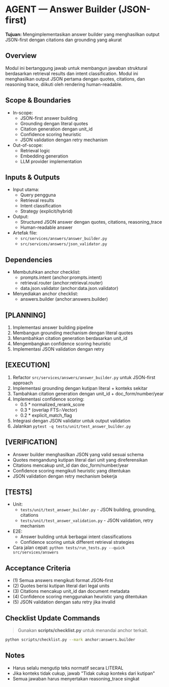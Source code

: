 # AGENT — Answer Builder (JSON-first)
**Tujuan:** Mengimplementasikan answer builder yang menghasilkan output JSON-first dengan citations dan grounding yang akurat

## Overview
Modul ini bertanggung jawab untuk membangun jawaban struktural berdasarkan retrieval results dan intent classification. Modul ini menghasilkan output JSON pertama dengan quotes, citations, dan reasoning trace, diikuti oleh rendering human-readable.

## Scope & Boundaries
- In-scope:
  - JSON-first answer building
  - Grounding dengan literal quotes
  - Citation generation dengan unit_id
  - Confidence scoring heuristic
  - JSON validation dengan retry mechanism
- Out-of-scope:
  - Retrieval logic
  - Embedding generation
  - LLM provider implementation

## Inputs & Outputs
- Input utama:
  - Query pengguna
  - Retrieval results
  - Intent classification
  - Strategy (explicit/hybrid)
- Output:
  - Structured JSON answer dengan quotes, citations, reasoning_trace
  - Human-readable answer
- Artefak file:
  - `src/services/answers/answer_builder.py`
  - `src/services/answers/json_validator.py`

## Dependencies
- Membutuhkan anchor checklist:
  - prompts.intent (anchor:prompts.intent)
  - retrieval.router (anchor:retrieval.router)
  - data.json.validator (anchor:data.json.validator)
- Menyediakan anchor checklist:
  - answers.builder (anchor:answers.builder)

## [PLANNING]
1. Implementasi answer building pipeline
2. Membangun grounding mechanism dengan literal quotes
3. Menambahkan citation generation berdasarkan unit_id
4. Mengembangkan confidence scoring heuristic
5. Implementasi JSON validation dengan retry

## [EXECUTION]
1. Refactor `src/services/answers/answer_builder.py` untuk JSON-first approach
2. Implementasi grounding dengan kutipan literal + konteks sekitar
3. Tambahkan citation generation dengan unit_id + doc_form/number/year
4. Implementasi confidence scoring:
   - 0.5 * normalized_rerank_score
   - 0.3 * (overlap FTS∩Vector)
   - 0.2 * explicit_match_flag
5. Integrasi dengan JSON validator untuk output validation
6. Jalankan `pytest -q tests/unit/test_answer_builder.py`

## [VERIFICATION]
- Answer builder menghasilkan JSON yang valid sesuai schema
- Quotes mengandung kutipan literal dari unit yang direferensikan
- Citations mencakup unit_id dan doc_form/number/year
- Confidence scoring mengikuti heuristic yang ditentukan
- JSON validation dengan retry mechanism bekerja

## [TESTS]
- Unit:
  - `tests/unit/test_answer_builder.py` - JSON building, grounding, citations
  - `tests/unit/test_answer_validation.py` - JSON validation, retry mechanism
- E2E:
  - Answer building untuk berbagai intent classifications
  - Confidence scoring untuk different retrieval strategies
- Cara jalan cepat: `python tests/run_tests.py --quick src/services/answers`

## Acceptance Criteria
- (1) Semua answers mengikuti format JSON-first
- (2) Quotes berisi kutipan literal dari legal units
- (3) Citations mencakup unit_id dan document metadata
- (4) Confidence scoring menggunakan heuristic yang ditentukan
- (5) JSON validation dengan satu retry jika invalid

## Checklist Update Commands
> Gunakan **scripts/checklist.py** untuk menandai anchor terkait.

```bash
python scripts/checklist.py --mark anchor:answers.builder
```

## Notes
- Harus selalu mengutip teks normatif secara LITERAL
- Jika konteks tidak cukup, jawab "Tidak cukup konteks dari kutipan"
- Semua jawaban harus menyertakan reasoning_trace singkat
